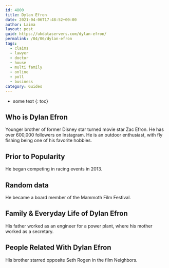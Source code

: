 ```yaml
---
id: 4800
title: Dylan Efron
date: 2021-04-06T17:48:52+00:00
author: Laima
layout: post
guid: https://ukdataservers.com/dylan-efron/
permalink: /04/06/dylan-efron
tags:
  - claims
  - lawyer
  - doctor
  - house
  - multi family
  - online
  - poll
  - business
category: Guides
---
```


* some text
{: toc}


## Who is Dylan Efron
                  
                  
                  
Younger brother of former Disney star turned movie star Zac Efron. He has over 600,000 followers on Instagram. He is an outdoor enthusiast, with fly fishing being one of his favorite hobbies. 
                  
              
            
              
            
                
                
                
## Prior to Popularity
                  
                  
                  
He began competing in racing events in 2013. 
                  
              
            
              
            
                
                
                
## Random data
                  
                  
                  
He became a board member of the Mammoth Film Festival. 
                  
              
            
              
            
                
                
                
## Family & Everyday Life of Dylan Efron
                  
                  
                  
His father worked as an engineer for a power plant, where his mother worked as a secretary. 
                  
              
            
              
            
                
                
                
## People Related With Dylan Efron
                  
                  
                  
His brother starred opposite Seth Rogen in the film Neighbors.
                  
              
            
              
            
                
              
            
              
              
            
            
              
            
          
          
          